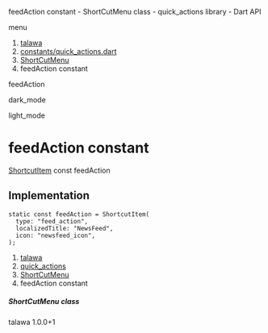 




feedAction constant - ShortCutMenu class - quick\_actions library - Dart API







menu

1. [talawa](../../index.html)
2. [constants/quick\_actions.dart](../../constants_quick_actions/constants_quick_actions-library.html)
3. [ShortCutMenu](../../constants_quick_actions/ShortCutMenu-class.html)
4. feedAction constant

feedAction


dark\_mode

light\_mode




# feedAction constant


[ShortcutItem](https://pub.dev/documentation/quick_actions_platform_interface/1.0.6/quick_actions_platform_interface/ShortcutItem-class.html)
const feedAction

## Implementation

```
static const feedAction = ShortcutItem(
  type: "feed_action",
  localizedTitle: "NewsFeed",
  icon: "newsfeed_icon",
);
```

 


1. [talawa](../../index.html)
2. [quick\_actions](../../constants_quick_actions/constants_quick_actions-library.html)
3. [ShortCutMenu](../../constants_quick_actions/ShortCutMenu-class.html)
4. feedAction constant

##### ShortCutMenu class





talawa
1.0.0+1






